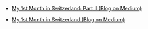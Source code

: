 - [My 1st Month in Switzerland: Part II (Blog on Medium)](https://medium.com/@jinaydagli/my-1st-month-in-switzerland-️-part-ii-da40ede84ff6)

- [My 1st Month in Switzerland (Blog on Medium)](https://medium.com/@jinaydagli/my-1st-month-in-switzerland-️-54ad38597df)
